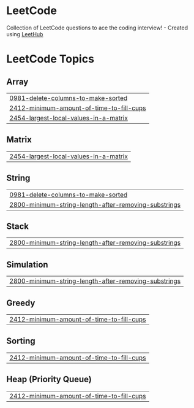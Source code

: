 # LeetCode
Collection of LeetCode questions to ace the coding interview! - Created using [LeetHub](https://github.com/QasimWani/LeetHub)

<!---LeetCode Topics Start-->
# LeetCode Topics
## Array
|  |
| ------- |
| [0981-delete-columns-to-make-sorted](https://github.com/ajtravis/LeetCode/tree/master/0981-delete-columns-to-make-sorted) |
| [2412-minimum-amount-of-time-to-fill-cups](https://github.com/ajtravis/LeetCode/tree/master/2412-minimum-amount-of-time-to-fill-cups) |
| [2454-largest-local-values-in-a-matrix](https://github.com/ajtravis/LeetCode/tree/master/2454-largest-local-values-in-a-matrix) |
## Matrix
|  |
| ------- |
| [2454-largest-local-values-in-a-matrix](https://github.com/ajtravis/LeetCode/tree/master/2454-largest-local-values-in-a-matrix) |
## String
|  |
| ------- |
| [0981-delete-columns-to-make-sorted](https://github.com/ajtravis/LeetCode/tree/master/0981-delete-columns-to-make-sorted) |
| [2800-minimum-string-length-after-removing-substrings](https://github.com/ajtravis/LeetCode/tree/master/2800-minimum-string-length-after-removing-substrings) |
## Stack
|  |
| ------- |
| [2800-minimum-string-length-after-removing-substrings](https://github.com/ajtravis/LeetCode/tree/master/2800-minimum-string-length-after-removing-substrings) |
## Simulation
|  |
| ------- |
| [2800-minimum-string-length-after-removing-substrings](https://github.com/ajtravis/LeetCode/tree/master/2800-minimum-string-length-after-removing-substrings) |
## Greedy
|  |
| ------- |
| [2412-minimum-amount-of-time-to-fill-cups](https://github.com/ajtravis/LeetCode/tree/master/2412-minimum-amount-of-time-to-fill-cups) |
## Sorting
|  |
| ------- |
| [2412-minimum-amount-of-time-to-fill-cups](https://github.com/ajtravis/LeetCode/tree/master/2412-minimum-amount-of-time-to-fill-cups) |
## Heap (Priority Queue)
|  |
| ------- |
| [2412-minimum-amount-of-time-to-fill-cups](https://github.com/ajtravis/LeetCode/tree/master/2412-minimum-amount-of-time-to-fill-cups) |
<!---LeetCode Topics End-->
